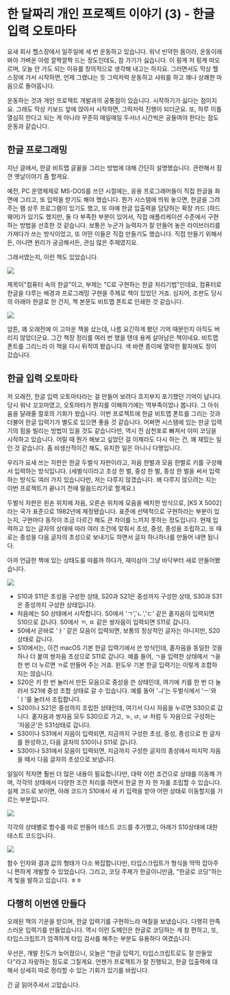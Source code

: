 # 한 달짜리 개인 프로젝트 이야기 (3) - 한글 입력 오토마타

요새 회사 헬스장에서 일주일에 세 번 운동하고 있습니다. 워낙 빈약한 몸이라, 운동이래 봐야 가벼운 아령 깔짝깔짝 드는 정도인데도, 참 가기가 싫습니다. 이 핑계 저 핑계 떠오르며,  오늘 안 가도 되는 이유를 창의적으로 생각해 내고는 하지요. 그러면서도 막상 헬스장에 가서 시작하면, 언제 그랬냐는 듯 그럭저럭 운동하고 샤워를 하고 꽤나 상쾌한 마음으로 돌아옵니다.

운동하는 것과 개인 프로젝트 개발과의 공통점이 있습니다. 시작하기가 싫다는 점이지요. 그래도 막상 키보드 앞에 앉아서 시작하면, 그럭저럭 진행이 되더군요. 또, 하루 이틀 열심히 한다고 되는 게 아니라 꾸준히 매일매일 두서너 시간씩은 공들여야 한다는 점도 운동과 같습니다.

## 한글 프로그래밍

지난 글에서, 한글 비트맵 글꼴을 그리는 방법에 대해 간단히 설명했습니다. 관련해서 잠깐 옛날이야기 좀 할게요.

예전, PC 운영체제로 MS-DOS를 쓰던 시절에는, 응용 프로그래머들이 직접 한글을 화면에 그리고, 또 입력을 받기도 해야 했습니다. 뭔가 시스템에 띄워 놓으면, 한글을 그려주는 램 상주 프로그램이 있기도 했고, 또 아예 한글 입출력을 담당하는 확장 카드 (하드웨어)가 있기도 했지만, 둘 다 부족한 부분이 있어서, 직접 애플리케이션 수준에서 구현하는 방법을 선호한 것 같습니다. 보통은 누군가 능력자가 잘 만들어 놓은 라이브러리를 가져다가 쓰는 방식이었고, 또 어떤 이들은 직접 만들기도 했습니다. 직접 만들기 위해서든, 아니면 원리가 궁금해서든, 관심 많은 주제였지요.

그래서였는지, 이런 책도 있었습니다.

![](img/컴퓨터속의한글.jpg)

제목이"컴퓨터 속의 한글"이고, 부제는 "C로 구현하는 한글 처리기법"인데요, 컴퓨터로 한글을 다루는 배경과 프로그래밍 구현을 주제로 책이 있었던 거죠. 심지어, 조판도 당시의 아래아 한글로 한 건지, 책 본문도 비트맵 폰트로 인쇄한 것 같습니다.

![](img/컴퓨터속의한글서문.jpg)

암튼, 꽤 오래전에 이 고마운 책을 샀는데, 나름 요긴하게 봤던 기억 때문인지 아직도 버리지 않았더군요. 그간 책장 정리를 여러 번 했을 텐데 용케 살아남은 책이네요. 비트맵 폰트를 그리느라 이 책을 다시 뒤적여 봤습니다. 색 바랜 종이에 열악한 활자에도 정이 갔습니다.

## 한글 입력 오토마타

저 오래전, 한글 입력 오토마타라는 걸 만들어 보려다 흐지부지 포기했던 기억이 납니다. 당시 워낙 꼬꼬마였고, 오토마타가 뭔지를 이해하기에는 역부족이었나 봅니다. 그 아쉬움을 달래줄 절호의 기회가 왔습니다. 이번 프로젝트에 한글 비트맵 폰트를 그리는 것과 더불어 한글 입력기가 별도로 있으면 좋을 것 같습니다. 어쩌면 시스템에 있는 한글 입력기의 힘을 빌리는 방법이 있을 것도 같습니다만, 역시 전 삼천포로 빠져서 이미 코딩을 시작하고 있습니다. 어릴 때 뭔가 해보고 싶었던 걸 이제라도 다시 하는 건, 꽤 재밌는 일인 것 같습니다. 좀 비생산적이긴 해도, 유치한 일은 아니니 다행입니다.

우리가 요새 쓰는 자판은 한글 두벌식 자판이라고, 자음 한벌과 모음 한벌로 키를 구성해서 입력하는 방식입니다. (세벌식이라고 초성 한 벌, 중성 한 벌, 종성 한 벌을 써서 입력하는 방식도 여러 가지 있습니다만, 저는 다루지 않겠습니다. 왜 다루지 않으려는 지는 이번 프로젝트가 끝나기 전에 말씀드리기로 할게요.)

두벌식 자판은 왼손 위치에 자음, 오른손 위치에 모음을 배치한 방식으로, [KS X 5002]라는 국가 표준으로 1982년에 제정됐습니다. 표준에 선택적으로 구현하라는 부분이 있는지, 구현마다 동작이 조금 다르긴 해도 큰 차이를 느끼지 못하는 정도입니다. 현재 입력하고 있는 글자의 상태에 따라 여러 조건에 맞춰서 초성, 중성, 종성을 조립하고, 또 때로는 종성을 다음 글자의 초성으로 보내기도 하면서 글자 하나하나를 만들어 내면 됩니다.

아까 언급한 책에 있는 상태도를 따를까 하다가, 재미삼아 그냥 바닥부터 새로 만들어봤습니다.

![](img/한글입력오토마타.png)

* S10과 S11은 초성을 구성한 상태, S20과 S21은 중성까지 구성한 상태, S30과 S31은 종성까지 구성한 상태입니다.
* 처음에는 S0 상태에서 시작합니다. S0에서 'ㄱ','ㄴ','ㄷ' 같은 홑자음이 입력되면 S10으로 갑니다. S0에서 ㄲ, ㄸ 같은 쌍자음이 입력되면 S11로 갑니다.
* S0에서 곧바로 'ㅏ' 같은 모음이 입력되면, 보통의 정상적인 글자는 아니지만, S20상태로 갑니다.
* S10에서는, 이건 macOS 기본 한글 입력기에서 쓴 방식인데, 홑자음을 동일한 것을 하나 더 붙여 쌍자음 초성으로 S11로 갑니다. 예를 들어, ㄱ을 입력한 상태에서 ㄱ을 한 번 더 누르면 ㄲ로 만들어 주는 거죠. 윈도우 기본 한글 입력기는 이렇게 조합하지는 않습니다.
* S20은 키 한 번 눌러서 만든 모음으로 중성을 쓴 상태인데, 여기에 키를 한 번 더 눌러서 S21에 중성 조합 상태로 갈 수 있습니다. 예를 들어 'ㅢ'는 두벌식에서 'ㅡ'와 'ㅣ'를 눌러서 조립합니다.
* S20이나 S21은 중성까지 조립한 상태인데, 여기서 다시 자음을 누르면 S30으로 갑니다. 홑자음과 쌍자음 모두 S30으로 가고, ㄳ, ㄵ, ㄶ 처럼 두 자음으로 구성하는 '자음군'은 S31상태로 갑니다.
* S30이나 S31에서 자음이 입력되면, 지금까지 구성한 초성, 중성, 종성으로 한 글자를 완성하고, 다음 글자의 S10이나 S11로 갑니다.
* S30이나 S31에서 모음이 입력되면, 지금까지 구성한 글자의 종성에서 마지막 자음을 떼서 다음 글자의 초성으로 보냅니다.

일일이 적자면 훨씬 더 많은 내용이 필요합니다만, 대략 이런 조건으로 상태를 이동해 가며, 각각의 상태에서 다양한 조건 처리를 하면서 한글 한 자 한 자를 조립할 수 있습니다. 실제 코드로 보이면, 아래 코드가 S10에서 새 키 입력을 받아 어떤 상태로 이동할지를 가르는 부분입니다.

![](img/한글입력오토마타코드.png)

각각의 상태별로 함수를 따로 만들어 테스트 코드를 추가했고, 아래가 S10상태에 대한 테스트 코드입니다.

![](img/한글입력오토마타테스트코드.png)

함수 인자와 결과 값의 형태가 다소 복잡합니다만, 타입스크립트가 형식을 딱딱 잡아주니 편하게 개발할 수 있었습니다. 그리고, 코딩 주제가 한글이니만큼, "한글로 코딩"하는 게 빛을 발하고 있습니다. ㅎㅎ

## 다행히 이번엔 만들다

오래된 책의 기운을 받으며, 한글 입력기를 구현하느라 며칠을 보냈습니다. 다행히 만족스러운 입력기를 만들었습니다. 역시 이런 도메인은 한글로 코딩하는 게 참 편하고, 또, 타입스크립트가 엄격하게 타입 검사를 해주는 부분도 유용하다 여겼습니다.

우선은, 개발 진도가 늦어졌으니, 오늘은 "한글 입력기, 타입스크립트로도 잘 만들었다"라고 자랑하는 정도로 그칠게요. 언젠가 프로젝트가 잘 진행되고, 한글 입출력에 대해서 상세히 따로 정리할 수 있는 기회가 있기를 바랍니다.

긴 글 읽어주셔서 고맙습니다.
